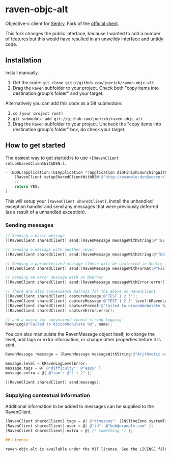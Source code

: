 # raven-objc-alt

Objective-c client for [Sentry](https://www.getsentry.com/welcome/). Fork of the [official client](https://github.com/getsentry/raven-objc).

This fork changes the public interface, because I wanted to add a number of features but this would have resulted in an unweildy interface and untidy code.

## Installation

Install manually.

1. Get the code: `git clone git://github.com/joerick/raven-objc-alt`
2. Drag the `Raven` subfolder to your project. Check both "copy items into destination group's folder" and your target.

Alternatively you can add this code as a Git submodule:

1. `cd [your project root]`
2. `git submodule add git://github.com/joerick/raven-objc-alt`
3. Drag the `Raven` subfolder to your project. Uncheck the "copy items into destination group's folder" box, do check your target.


## How to get started

The easiest way to get started is to use `+[RavenClient setupSharedClientWithDSN:]`.

```objective-c
- (BOOL)application:(UIApplication *)application didFinishLaunchingWithOptions:(NSDictionary *)launchOptions {
    [RavenClient setupSharedClientWithDSN:@"http://example:dsn@server/1"];
    //
    return YES;
}
```

This will setup your `[RavenClient sharedClient]`, install the unhandled exception handler and send any messages that were previously deferred (as a result of a unhandled exception).

### Sending messages

```objective-c
// Sending a basic message
[[RavenClient sharedClient] send:[RavenMessage messageWithString:@"TEST 1 2 3"]];

// Sending a message with another level
[[RavenClient sharedClient] send:[RavenMessage messageWithString:@"TEST 1 2 3" level:kRavenLogLevelWarning]];

// Sending a parameterized message (these will be coalesced in Sentry according to the format string)
[[RavenClient sharedClient] send:[RavenMessage messageWithFormat:@"Failed to discombobulate %@", name]];

// Sending an error message with an NSError
[[RavenClient sharedClient] send:[RavenMessage messageWithError:error]];

// There are also convenience methods for the above on RavenClient
[[RavenClient sharedClient] captureMessage:@"TEST 1 2 3"];
[[RavenClient sharedClient] captureMessage:@"TEST 1 2 3" level:kRavenLogLevelDebugInfo];
[[RavenClient sharedClient] captureFormat:@"Failed to discombobulate %@", name];
[[RavenClient sharedClient] captureError:error];

// and a macro for convenient format-string logging
RavenLog(@"Failed to discombobulate %@", name);
```

You can also manipulate the RavenMessage object itself, to change the level, add tags or extra information, or change other properties before it is sent.

```objective-c
RavenMessage *message = [RavenMessage messageWithString:@"Arithmetic error"];

message.level = kRavenLogLevelError;
message.tags = @{ @"difficulty": @"easy" };
message.extra = @{ @"sum": @"2 + 2" };

[[RavenClient sharedClient] send:message];
```

### Supplying contextual information

Additional information to be added to messages can be supplied to the RavenClient.

```objective-c
[RavenClient sharedClient].tags = @{ @"timezone": [[NSTimeZone systemTimeZone] name] };
[RavenClient sharedClient].user = @{ @"id": @"bob@example.com" };
[RavenClient sharedClient].extra = @{ /* something */ };

## License

raven-objc-alt is available under the MIT license. See the LICENSE file for more info.
